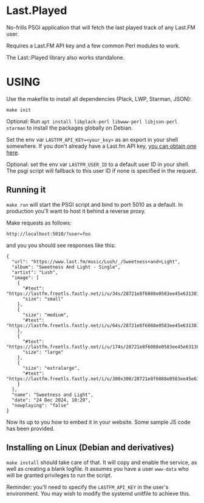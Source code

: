 Last.Played
============
No-frills PSGI application that will fetch the last played track of any Last.FM user.

Requires a Last.FM API key and a few common Perl modules to work.

The Last::Played library also works standalone.

# USING
Use the makefile to install all dependencies (Plack, LWP, Starman, JSON):

```
make init
```

Optional: Run `apt install libplack-perl libwww-perl libjson-perl starman` to install the packages globally on Debian.

Set the env var `LASTFM_API_KEY=<your_key>` as an export in your shell somewhere. If you don't already have a Last.fm API key, [you can obtain one here](https://www.last.fm/api/account/create).

Optional: set the env var `LASTFM_USER_ID` to a default user ID in your shell. The psgi script will fallback to this user ID if none is specified in the request.

## Running it
`make run` will start the PSGI script and bind to port 5010 as a default. In production you'll want to host it behind a reverse proxy.

Make requests as follows:

```
http://localhost:5010/?user=foo
```

and you you should see responses like this:

```
{
  "url": "https://www.last.fm/music/Lush/_/Sweetness+and+Light",
  "album": "Sweetness And Light - Single",
  "artist": "Lush",
  "image": [
    {
      "#text": "https://lastfm.freetls.fastly.net/i/u/34s/28721e8f6088e0583ee45e6313816f7c.jpg",
      "size": "small"
    },
    {
      "size": "medium",
      "#text": "https://lastfm.freetls.fastly.net/i/u/64s/28721e8f6088e0583ee45e6313816f7c.jpg"
    },
    {
      "#text": "https://lastfm.freetls.fastly.net/i/u/174s/28721e8f6088e0583ee45e6313816f7c.jpg",
      "size": "large"
    },
    {
      "size": "extralarge",
      "#text": "https://lastfm.freetls.fastly.net/i/u/300x300/28721e8f6088e0583ee45e6313816f7c.jpg"
    }
  ],
  "name": "Sweetness and Light",
  "date": "24 Dec 2024, 10:20",
  "nowplaying": "false"
}
```

Now its up to you how to embed it in your website. Some sample JS code has been provided.

## Installing on Linux (Debian and derivatives)
`make install` should take care of that. It will copy and enable the service, as well as creating a blank logfile. It assumes you have a user `www-data` who will be granted privileges to run the script.

Reminder: you'll need to specify the `LASTFM_API_KEY` in the user's environment. You may wish to modify the systemd unitfile to achieve this.
